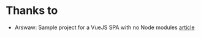 


# Thanks to

- Arswaw: Sample project for a VueJS SPA with no Node modules [article](https://dev.to/arswaw/create-a-lightweight-componentized-spa-without-node-569j)

